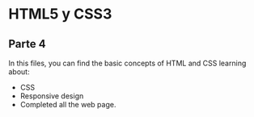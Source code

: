 # HTML5 y CSS3
## Parte 4

In this files, you can find the basic concepts of HTML and CSS learning about:

- CSS
- Responsive design
- Completed all the web page.